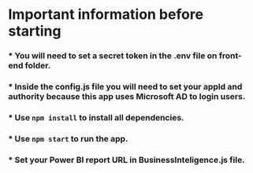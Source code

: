# Important information before starting
### * You will need to set a secret token in the .env file on front-end folder.
### * Inside the config.js file you will need to set your appId and authority because this app uses Microsoft AD to login users.
### * Use `npm install` to install all dependencies.
### * Use `npm start` to run the app.
### * Set your Power BI report URL in BusinessInteligence.js file.
